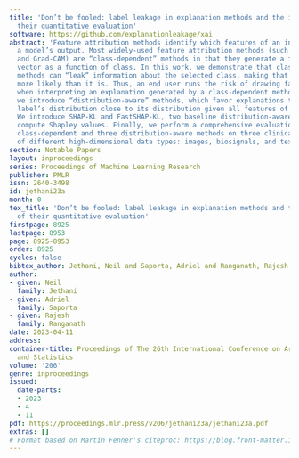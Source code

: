 ```yaml
---
title: 'Don’t be fooled: label leakage in explanation methods and the importance of
  their quantitative evaluation'
software: https://github.com/explanationleakage/xai
abstract: 'Feature attribution methods identify which features of an input most influence
  a model’s output. Most widely-used feature attribution methods (such as SHAP, LIME,
  and Grad-CAM) are “class-dependent” methods in that they generate a feature attribution
  vector as a function of class. In this work, we demonstrate that class-dependent
  methods can “leak” information about the selected class, making that class appear
  more likely than it is. Thus, an end user runs the risk of drawing false conclusions
  when interpreting an explanation generated by a class-dependent method. In contrast,
  we introduce “distribution-aware” methods, which favor explanations that keep the
  label’s distribution close to its distribution given all features of the input.
  We introduce SHAP-KL and FastSHAP-KL, two baseline distribution-aware methods that
  compute Shapley values. Finally, we perform a comprehensive evaluation of seven
  class-dependent and three distribution-aware methods on three clinical datasets
  of different high-dimensional data types: images, biosignals, and text.'
section: Notable Papers
layout: inproceedings
series: Proceedings of Machine Learning Research
publisher: PMLR
issn: 2640-3498
id: jethani23a
month: 0
tex_title: 'Don’t be fooled: label leakage in explanation methods and the importance
  of their quantitative evaluation'
firstpage: 8925
lastpage: 8953
page: 8925-8953
order: 8925
cycles: false
bibtex_author: Jethani, Neil and Saporta, Adriel and Ranganath, Rajesh
author:
- given: Neil
  family: Jethani
- given: Adriel
  family: Saporta
- given: Rajesh
  family: Ranganath
date: 2023-04-11
address:
container-title: Proceedings of The 26th International Conference on Artificial Intelligence
  and Statistics
volume: '206'
genre: inproceedings
issued:
  date-parts:
  - 2023
  - 4
  - 11
pdf: https://proceedings.mlr.press/v206/jethani23a/jethani23a.pdf
extras: []
# Format based on Martin Fenner's citeproc: https://blog.front-matter.io/posts/citeproc-yaml-for-bibliographies/
---
```

